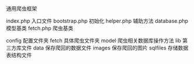 通用爬虫框架


index.php     入口文件
bootstrap.php 初始化
helper.php    辅助方法
database.php  模型基类
fetch.php     爬虫基类


config        配置文件夹
fetch         具体爬虫文件夹
model         爬虫相关数据库操作方法
lib           第三方库文件
data          保存爬回的数据文件
images        保存爬回的图片
sqlfiles      存储数据表结构文件
